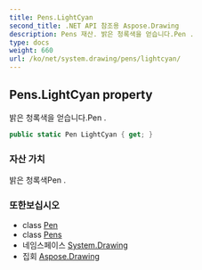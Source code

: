 ```yaml
---
title: Pens.LightCyan
second_title: .NET API 참조용 Aspose.Drawing
description: Pens 재산. 밝은 청록색을 얻습니다.Pen .
type: docs
weight: 660
url: /ko/net/system.drawing/pens/lightcyan/
---
```

## Pens.LightCyan property

밝은 청록색을 얻습니다.Pen .

```csharp
public static Pen LightCyan { get; }
```

### 자산 가치

밝은 청록색Pen .

### 또한보십시오

* class [Pen](../../pen/)
* class [Pens](../)
* 네임스페이스 [System.Drawing](../../pens/)
* 집회 [Aspose.Drawing](../../../)


